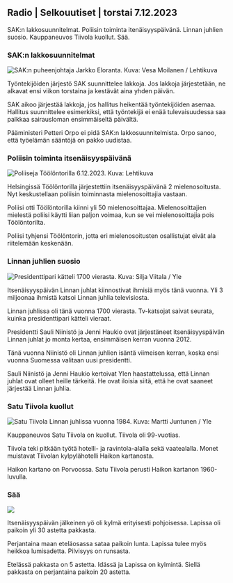 Radio \| Selkouutiset \| torstai 7.12.2023
------------------------------------------

SAK:n lakkosuunnitelmat. Poliisin toiminta itenäisyyspäivänä. Linnan juhlien suosio. Kauppaneuvos Tiivola kuollut. Sää.

### SAK:n lakkosuunnitelmat

![SAK:n puheenjohtaja Jarkko Eloranta. Kuva: Vesa Moilanen / Lehtikuva](https://images.cdn.yle.fi/image/upload/c_crop,h_2218,w_3943,x_0,y_387/ar_1.7777777777777777,c_fill,g_faces,h_675,w_1200/dpr_1.0/q_auto:eco/f_auto/fl_lossy/v1701939038/39-12120456571873a79ad2)

Työntekijöiden järjestö SAK suunnittelee lakkoja. Jos lakkoja järjestetään, ne alkavat ensi viikon torstaina ja kestävät aina yhden päivän.

SAK aikoo järjestää lakkoja, jos hallitus heikentää työntekijöiden asemaa. Hallitus suunnittelee esimerkiksi, että työntekijä ei enää tulevaisuudessa saa palkkaa sairausloman ensimmäiseltä päivältä.

Pääministeri Petteri Orpo ei pidä SAK:n lakkosuunnitelmista. Orpo sanoo, että työelämän sääntöjä on pakko uudistaa.

### Poliisin toiminta itsenäisyyspäivänä

![Poliiseja Töölöntorilla 6.12.2023. Kuva: Lehtikuva](https://images.cdn.yle.fi/image/upload/c_crop,h_2880,w_5120,x_0,y_533/ar_1.7777777777777777,c_fill,g_faces,h_675,w_1200/dpr_1.0/q_auto:eco/f_auto/fl_lossy/v1701900466/39-12117966570f06aad394)

Helsingissä Töölöntorilla järjestettiin itsenäisyyspäivänä 2 mielenosoitusta. Nyt keskustellaan poliisin toiminnasta mielenosoittajia vastaan.

Poliisi otti Töölöntorilla kiinni yli 50 mielenosoittajaa. Mielenosoittajien mielestä poliisi käytti liian paljon voimaa, kun se vei mielenosoittajia pois Töölöntorilta.

Poliisi tyhjensi Töölöntorin, jotta eri mielenosoitusten osallistujat eivät ala riitelemään keskenään.

### Linnan juhlien suosio

![Presidenttipari kätteli 1700 vierasta. Kuva: Silja Viitala / Yle](https://images.cdn.yle.fi/image/upload/c_crop,h_1674,w_2976,x_0,y_138/ar_1.7777777777777777,c_fill,g_faces,h_675,w_1200/dpr_1.0/q_auto:eco/f_auto/fl_lossy/v1701887140/39-12116406570bc5211c62)

Itsenäisyyspäivän Linnan juhlat kiinnostivat ihmisiä myös tänä vuonna. Yli 3 miljoonaa ihmistä katsoi Linnan juhlia televisiosta.

Linnan juhlissa oli tänä vuonna 1700 vierasta. Tv-katsojat saivat seurata, kuinka presidenttipari kätteli vieraat.

Presidentti Sauli Niinistö ja Jenni Haukio ovat järjestäneet itsenäisyyspäivän Linnan juhlat jo monta kertaa, ensimmäisen kerran vuonna 2012.

Tänä vuonna Niinistö oli Linnan juhlien isäntä viimeisen kerran, koska ensi vuonna Suomessa valitaan uusi presidentti.

Sauli Niinistö ja Jenni Haukio kertoivat Ylen haastattelussa, että Linnan juhlat ovat olleet heille tärkeitä. He ovat iloisia siitä, että he ovat saaneet järjestää Linnan juhlia.

### Satu Tiivola kuollut

![Satu Tiivola Linnan juhlissa vuonna 1984. Kuva: Martti Juntunen / Yle](https://images.cdn.yle.fi/image/upload/c_crop,h_1900,w_3386,x_0,y_68/ar_1.7777777777777777,c_fill,g_faces,h_675,w_1200/dpr_1.0/q_auto:eco/f_auto/fl_lossy/v1701970254/14-svyle-148735531974f1c7f7f)

Kauppaneuvos Satu Tiivola on kuollut. Tiivola oli 99-vuotias.

Tiivola teki pitkään työtä hotelli- ja ravintola-alalla sekä vaatealalla. Monet muistavat Tiivolan kylpylähotelli Haikon kartanosta.

Haikon kartano on Porvoossa. Satu Tiivola perusti Haikon kartanon 1960-luvulla.

### Sää

![](https://images.cdn.yle.fi/image/upload/c_crop,h_1080,w_1919,x_0,y_0/ar_1.7777777777777777,c_fill,g_faces,h_675,w_1200/dpr_1.0/q_auto:eco/f_auto/fl_lossy/v1701970344/39-121246965720191c5355)

Itsenäisyyspäivän jälkeinen yö oli kylmä erityisesti pohjoisessa. Lapissa oli paikoin yli 30 astetta pakkasta.

Perjantaina maan eteläosassa sataa paikoin lunta. Lapissa tulee myös heikkoa lumisadetta. Pilvisyys on runsasta.

Etelässä pakkasta on 5 astetta. Idässä ja Lapissa on kylmintä. Siellä pakkasta on perjantaina paikoin 20 astetta.
